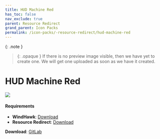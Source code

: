 ```yaml
---
title: HUD Machine Red
has_toc: false
nav_exclude: true
parent: Resource Redirect
grand_parent: Icon Packs
permalink: /icon-packs/-resource-redirect/hud-machine-red
---
```


{: .note }
> {: .opaque }
> If there is no preview image visible, then we have yet to create one. We will get one uploaded as soon as we have it created.

HUD Machine Red
===========================

![][Preview]

#### Requirements

*   **WindHawk**: [Download][WindHawk]
*   **Resource Redirect**: [Download][ResourceRedirect]

**Download**: [GitLab][GitLab]

<!-- ///////////////////////////////////////////////////////////////////////////////////////////////////////////////////////////////////////////////////// -->

[Preview]: https://gitlab.com/the-back-room/resource-redirect/-/tree/main/icon-packs/HUD-Machine-Red/Extras/Preview.bmp 

[GitLab]: https://gitlab.com/the-back-room/resource-redirect/-/tree/main/icon-packs/HUD-Machine-Red

[WindHawk]: https://windhawk.net/
[ResourceRedirect]: https://windhawk.net/mods/icon-resource-redirect

<!-- ///////////////////////////////////////////////////////////////////////////////////////////////////////////////////////////////////////////////////// -->

